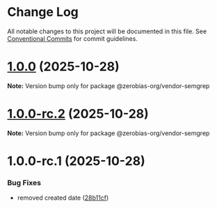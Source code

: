 # Change Log

All notable changes to this project will be documented in this file.
See [Conventional Commits](https://conventionalcommits.org) for commit guidelines.

# [1.0.0](https://github.com/zerobias-org/vendor/compare/@zerobias-org/vendor-semgrep@1.0.0-rc.2...@zerobias-org/vendor-semgrep@1.0.0) (2025-10-28)

**Note:** Version bump only for package @zerobias-org/vendor-semgrep





# [1.0.0-rc.2](https://github.com/zerobias-org/vendor/compare/@zerobias-org/vendor-semgrep@1.0.0-rc.1...@zerobias-org/vendor-semgrep@1.0.0-rc.2) (2025-10-28)

**Note:** Version bump only for package @zerobias-org/vendor-semgrep





# 1.0.0-rc.1 (2025-10-28)


### Bug Fixes

* removed created date ([28b11cf](https://github.com/zerobias-org/vendor/commit/28b11cf2563e9cdadd4b1dc83edd60d2fcd01df0))
